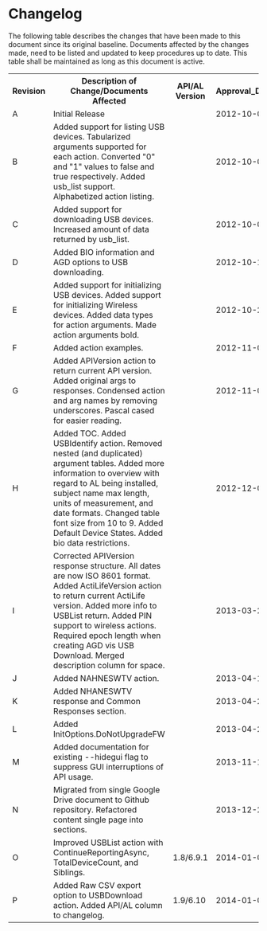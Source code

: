 # Changelog

The following table describes the changes that have been made to this document since its original baseline.  Documents affected by the changes made, need to be listed and updated to keep procedures up to date.  This table shall be maintained as long as this document is active.

<table>
  <tr>
    <th>Revision</th>
    <th>Description of Change/Documents Affected</th>
    <th>API/AL Version</th>
    <th>Approval_Date</th>
  </tr>
  <tr>
    <td>A</td>
    <td>Initial Release</td>
    <td></td>
    <td>2012-10-01</td>
  </tr>
  <tr>
    <td>B</td>
    <td>Added support for listing USB devices. Tabularized arguments supported for each action. Converted "0" and "1" values to false and true respectively.  Added usb_list support. Alphabetized action listing.</td>
    <td></td>
    <td>2012-10-02</td>
  </tr>
  <tr>
    <td>C</td>
    <td>Added support for downloading USB devices.  Increased amount of data returned by usb_list.</td>
    <td></td>
    <td>2012-10-04</td>
  </tr>
  <tr>
    <td>D</td>
    <td>Added BIO information and AGD options to USB downloading.</td>
    <td></td>
    <td>2012-10-15</td>
  </tr>
  <tr>
    <td>E</td>
    <td>Added support for initializing USB devices.  Added support for initializing Wireless devices.  Added data types for action arguments.  Made action arguments bold.</td>
    <td></td>
    <td>2012-10-25</td>
  </tr>
  <tr>
    <td>F</td>
    <td>Added action examples.</td>
    <td></td>
    <td>2012-11-02</td>
  </tr>
  <tr>
    <td>G</td>
    <td>Added APIVersion action to return current API version.  Added original args to responses. Condensed action and arg names by removing underscores. Pascal cased for easier reading.</td>
    <td></td>
    <td>2012-11-05</td>
  </tr>
  <tr>
    <td>H</td>
    <td>Added TOC. Added USBIdentify action. Removed nested (and duplicated) argument tables. Added more information to overview with regard to AL being installed, subject name max length, units of measurement, and date formats. Changed table font size from 10 to 9. Added Default Device States. Added bio data restrictions.</td>
    <td></td>
    <td>2012-12-07</td>
  </tr>
  <tr>
    <td>I</td>
    <td>Corrected APIVersion response structure. All dates are now ISO 8601 format. Added ActiLifeVersion action to return current ActiLife version. Added more info to USBList return. Added PIN support to wireless actions. Required epoch length when creating AGD vis USB Download. Merged description column for space.</td>
    <td></td>
    <td>2013-03-27</td>
  </tr>
  <tr>
    <td>J</td>
    <td>Added NAHNESWTV action.</td>
    <td></td>
    <td>2013-04-10</td>
  </tr>
  <tr>
    <td>K</td>
    <td>Added NHANESWTV response and Common Responses section.</td>
    <td></td>
    <td>2013-04-22</td>
  </tr>
  <tr>
    <td>L</td>
    <td>Added InitOptions.DoNotUpgradeFW</td>
    <td></td>
    <td>2013-04-24</td>
  </tr>
  <tr>
    <td>M</td>
    <td>Added documentation for existing --hidegui flag to suppress GUI interruptions of API usage.</td>
    <td></td>
    <td>2013-11-18</td>
  </tr>
  <tr>
    <td>N</td>
    <td>Migrated from single Google Drive document to Github repository. Refactored content single page into sections.</td>
    <td></td>
    <td>2013-12-23</td>
  </tr>
  <tr>
    <td>O</td>
    <td>Improved USBList action with ContinueReportingAsync, TotalDeviceCount, and Siblings.</td>
    <td>1.8/6.9.1</td>
    <td>2014-01-02</td>
  </tr>
  <tr>
    <td>P</td>
    <td>Added Raw CSV export option to USBDownload action. Added API/AL column to changelog.</td>
    <td>1.9/6.10</td>
    <td>2014-01-08</td>
  </tr>
</table>
